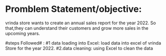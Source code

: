 
# Promblem Statement/objective:
vrinda store wants to create an annual sales report for the year 2022. So that,they can understand their customers and grow more sales in the upcoming years.

#steps Followed# :
#1 data loading into Excel:
load data into excel of vrinda Store for the year 2022.
#2.data cleaning:
using Excel to clean the data

